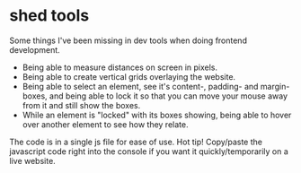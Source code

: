 # shed tools

Some things I've been missing in dev tools when doing frontend development.

- Being able to measure distances on screen in pixels.
- Being able to create vertical grids overlaying the website.
- Being able to select an element, see it's content-, padding- and margin-boxes, and being able to lock it so that you can move your mouse away from it and still show the boxes.
- While an element is "locked" with its boxes showing, being able to hover over another element to see how they relate.

The code is in a single js file for ease of use.
Hot tip! Copy/paste the javascript code right into the console if you want it quickly/temporarily on a live website.
